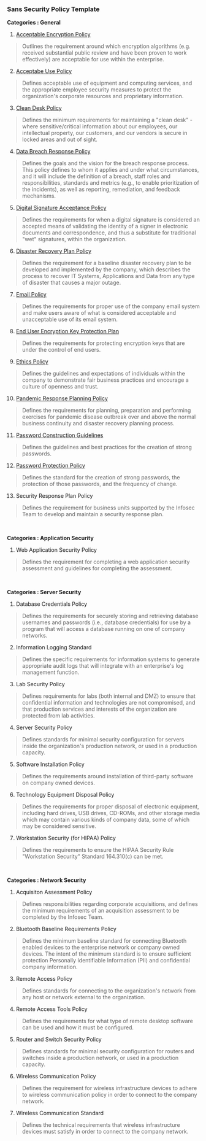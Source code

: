 ### Sans Security Policy Template 

**Categories : General**
1. [Acceptable Encryption Policy](https://github.com/gh1mau/IRH/blob/main/material/sans_policy_template/acceptable_encryption_policy.docx "Acceptable Encryption Policy")
> Outlines the requirement around which encryption algorithms (e.g. received substantial public review and have been proven to work effectively) are acceptable for use within the enterprise.
2. [Acceptabe Use Policy](https://github.com/gh1mau/IRH/blob/main/material/sans_policy_template/acceptable_use_policy.docx "Acceptabe Use Policy")
> Defines acceptable use of equipment and computing services, and the appropriate employee security measures to protect the organization's corporate resources and proprietary information.
3. [Clean Desk Policy](https://github.com/gh1mau/IRH/blob/main/material/sans_policy_template/clean_desk_policy.docx "Clean Desk Policy")
> Defines the minimum requirements for maintaining a "clean desk" - where sensitive/critical information about our employees, our intellectual property, our customers, and our vendors is secure in locked areas and out of sight.
4. [Data Breach Response Policy](https://github.com/gh1mau/IRH/blob/main/material/sans_policy_template/data_breach_response.docx "Data Breach Response Policy")
> Defines the goals and the vision for the breach response process. This policy defines to whom it applies and under what circumstances, and it will include the definition of a breach, staff roles and responsibilities, standards and metrics (e.g., to enable prioritization of the incidents), as well as reporting, remediation, and feedback mechanisms.
5. [Digital Signature Acceptance Policy](https://github.com/gh1mau/IRH/blob/main/material/sans_policy_template/digital_signature_acceptance_policy.docx "Digital Signature Acceptance Policy")
> Defines the requirements for when a digital signature is considered an accepted means of validating the identity of a signer in electronic documents and correspondence, and thus a substitute for traditional "wet" signatures, within the organization.
6. [Disaster Recovery Plan Policy](https://github.com/gh1mau/IRH/blob/main/material/sans_policy_template/disaster_recovery_plan_policy.docx "Disaster Recovery Plan Policy")
> Defines the requirement for a baseline disaster recovery plan to be developed and implemented by the company, which describes the process to recover IT Systems, Applications and Data from any type of disaster that causes a major outage.
7. [Email Policy](https://github.com/gh1mau/IRH/blob/main/material/sans_policy_template/email_policy.docx "Email Policy")
> Defines the requirements for proper use of the company email system and make users aware of what is considered acceptable and unacceptable use of its email system.
8. [End User Encryption Key Protection Plan](https://github.com/gh1mau/IRH/blob/main/material/sans_policy_template/end_user_encryption_key_protection_policy.docx "End User Encryption Key Protection Plan")
> Defines the requirements for protecting encryption keys that are under the control of end users.
9. [Ethics Policy](https://github.com/gh1mau/IRH/blob/main/material/sans_policy_template/ethics_policy.docx "Ethics Policy")
> Defines the guidelines and expectations of individuals within the company to demonstrate fair business practices and encourage a culture of openness and trust.
10. [Pandemic Response Planning Policy](https://github.com/gh1mau/IRH/blob/main/material/sans_policy_template/pandemic_response_planning_policy.docx "Pandemic Response Planning Policy")
> Defines the requirements for planning, preparation and performing exercises for pandemic disease outbreak over and above the normal business continuity and disaster recovery planning process.
11. [Password Construction Guidelines](https://github.com/gh1mau/IRH/blob/main/material/sans_policy_template/password_construction_guidelines.docx "Password Construction Guidelines")
> Defines the guidelines and best practices for the creation of strong passwords.
12. [Password Protection Policy](https://github.com/gh1mau/IRH/blob/main/material/sans_policy_template/password_protection_policy.docx "Password Protection Policy")
> Defines the standard for the creation of strong passwords, the protection of those passwords, and the frequency of change.
13. Security Response Plan Policy
>Defines the requirement for business units supported by the Infosec Team to develop and maintain a security response plan.

<br>

**Categories : Application Security**
1. Web Application Security Policy
> Defines the requirement for completing a web application security assessment and guidelines for completing the assessment.

<br>

**Categories : Server Security**
1. Database Credentials Policy
> Defines the requirements for securely storing and retrieving database usernames and passwords (i.e., database credentials) for use by a program that will access a database running on one of company networks.

2. Information Logging Standard
> Defines the specific requirements for information systems to generate appropriate audit logs that will integrate with an enterprise's log management function.
3. Lab Security Policy
> Defines requirements for labs (both internal and DMZ) to ensure that confidential information and technologies are not compromised, and that production services and interests of the organization are protected from lab activities.
4. Server Security Policy
> Defines standards for minimal security configuration for servers inside the organization's production network, or used in a production capacity.
5. Software Installation Policy
> Defines the requirements around installation of third-party software on company owned devices.
6. Technology Equipment Disposal Policy
> Defines the requirements for proper disposal of electronic equipment, including hard drives, USB drives, CD-ROMs, and other storage media which may contain various kinds of company data, some of which may be considered sensitive.
7. Workstation Security (for HIPAA) Policy
> Defines the requirements to ensure the HIPAA Security Rule "Workstation Security" Standard 164.310(c) can be met.

<br>

**Categories : Network Security**

1. Acquisiton Assessment Policy
> Defines responsibilities regarding corporate acquisitions, and defines the minimum requirements of an acquisition assessment to be completed by the Infosec Team.

2. Bluetooth Baseline Requirements Policy
> Defines the minimum baseline standard for connecting Bluetooth enabled devices to the enterprise network or company owned devices. The intent of the minimum standard is to ensure sufficient protection Personally Identifiable Information (PII) and confidential company information.

3.  Remote Access Policy
> Defines standards for connecting to the organization's network from any host or network external to the organization.

4. Remote Access Tools Policy
> Defines the requirements for what type of remote desktop software can be used and how it must be configured.

5. Router and Switch Security Policy
> Defines standards for minimal security configuration for routers and switches inside a production network, or used in a production capacity.

6. Wireless Communication Policy
> Defines the requirement for wireless infrastructure devices to adhere to wireless communication policy in order to connect to the company network.

7. Wireless Communication Standard
> Defines the technical requirements that wireless infrastructure devices must satisfy in order to connect to the company network.